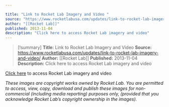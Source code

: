 ```yaml
---

title: "Link to Rocket Lab Imagery and Video "
source: "https://www.rocketlabusa.com/updates/link-to-rocket-lab-imagery-and-video/"
author: "[[Rocket Lab]]"
published: 2013-11-04
description: "Click here to access Rocket Lab imagery and video"
---
```

>[!summary]
**Title:** Link to Rocket Lab Imagery and Video 
**Source:** https://www.rocketlabusa.com/updates/link-to-rocket-lab-imagery-and-video/
**Author:** [[Rocket Lab]]
**Published:** 2013-11-04
**Description:** Click here to access Rocket Lab imagery and video

[Click here](https://www.dropbox.com/sh/kumqcl235k3sghq/AAClqWXFMOufow8NijpjU0TKa?dl=0) to access Rocket Lab imagery and video

*These images are copyright works owned by Rocket Lab. You are permitted to access, view, copy, download and publish these images for non-commercial (including media reporting) purposes only, (provided that you acknowledge Rocket Lab’s copyright ownership in the images).*